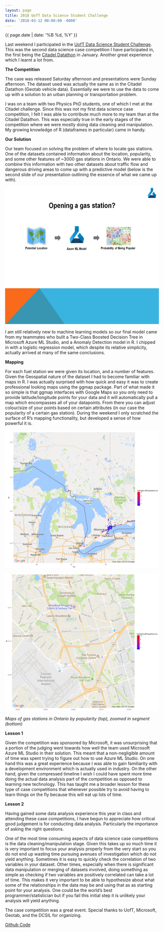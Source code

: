 ```yaml
---
layout: page
title: 2018 UofT Data Science Student Challenge
date: '2018-03-12 00:00:00 -0000'
---
```


{{ page.date | date: '%B %d, %Y' }}

Last weekend I participated in the <a href="http://uot.dsschack.com/">UofT Data Science Student Challenge</a>. This was the second data science case competition I have participated in, the first being the  <a href="https://daveveitch.github.io/blog/20180129.html">Citadel Datathon</a> in January. Another great experience which I learnt a lot from.

**The Competition**

The case was released Saturday afternoon and presentations were Sunday afternoon. The dataset used was actually the same as in the Citadel Datathon (Geotab vehicle data). Essentially we were to use the data to come up with a solution to an urban planning or transportation problem.

I was on a team with two Physics PhD students, one of which I met at the Citadel challenge. Since this was not my first data science case competition, I felt I was able to contribute much more to my team than at the Citadel Datathon. This was especially true in the early stages of the competition where we were mostly doing data cleaning and manipulation. My growing knowledge of R (dataframes in particular) came in handy.

**Our Solution**

Our team focused on solving the problem of where to locate gas stations. One of the datasets contained information about the location, popularity, and some other features of ~3000 gas stations in Ontario. We were able to combine this information with two other datasets about traffic flow and dangerous driving areas to come up with a predictive model (below is the second slide of our presentation outlining the essence of what we came up with).

<p style="text-align:center;"><img src="/assets/uoftdatascislide1.png" alt="HTML5 Icon" width="542" height="451"></p>

I am still relatively new to machine learning models so our final model came from my teammates who built a Two-Class Boosted Decision Tree in Microsoft Azure ML Studio, and a Anomaly Detection model in R. I chipped in with a logistic regression model, which despite its relative simplicity, actually arrived at many of the same conclusions.

**Mapping**

For each fuel station we were given its location, and a number of features. Given the Geospatial nature of the dataset I had to become familiar with maps in R. I was actually surprised with how quick and easy it was to create professional looking maps using the ggmap package. Part of what made it so simple is that ggmap interfaces with Google Maps so you only need to provide latitude/longitude points for your data and it will automatically pull a map which encompasses all of your datapoints. From there you can adjust colour/size of your points based on certain attributes (in our case the popularity of a certain gas station). During the weekend I only scratched the surface of R’s mapping functionality, but developed a sense of how powerful it is.

<p style="text-align:center;"><img src="/assets/uoftdatascimap1.png" alt="HTML5 Icon" width="550" height="452"></p>

<p style="text-align:center;"><img src="/assets/uoftdatascimap2.png" alt="HTML5 Icon" width="550" height="452"></p>

*Maps of gas stations in Ontario by popularity (top), zoomed in segment (bottom)*

**Lesson 1**

Given the competition was sponsored by Microsoft, it was unsurprising that a portion of the judging went towards how well the team used Microsoft Azure ML Studio in their solution. This meant that a non-negligible amount of time was spent trying to figure out how to use Azure ML Studio. On one hand this was a great experience because I was able to gain familiarity with a development environment which is actually used in industry. On the other hand, given the compressed timeline I wish I could have spent more time doing the actual data analysis part of the competition as opposed to learning new technology. This has taught me a broader lesson for these type of case competitions that whenever possible try to avoid having to learn things on the fly because this will eat up lots of time.

**Lesson 2**

Having gained some data analysis experience this year in class and attending these case competitions, I have begun to appreciate how critical good judgement is for conducting data analysis. Particularly the importance of asking the right questions.

One of the most time consuming aspects of data science case competitions is the data cleaning/manipulation stage. Given this takes up so much time it is very important to focus your analysis properly from the very start so you do not end up wasting time pursuing avenues of investigation which do not yield anything. Sometimes it is easy to quickly check the correlation of two variables in your dataset. Other times, especially when there is significant data manipulation or merging of datasets involved, doing something as simple as checking if two variables are positively correlated can take a lot of time. This makes it very important to be able to hypothesize about what some of the relationships in the data may be and using that as as starting point for your analysis. One could be the world’s best programmer/statistician but if you fail this initial step it is unlikely your analysis will yield anything.

The case competition was a great event. Special thanks to UofT, Microsoft, Geotab, and the DCSIL for organizing.

<a href="https://github.com/daveveitch/UofT/tree/master/UofTDSSC2018">Github Code</a>

